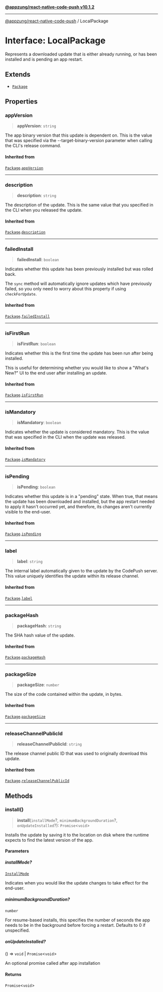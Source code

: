 [**@appzung/react-native-code-push v10.1.2**](../README.md)

---

[@appzung/react-native-code-push](../README.md) / LocalPackage

# Interface: LocalPackage

Represents a downloaded update that is either already running, or has been installed and is pending an app restart.

## Extends

- [`Package`](Package.md)

## Properties

### appVersion

> **appVersion**: `string`

The app binary version that this update is dependent on. This is the value that was
specified via the --target-binary-version parameter when calling the CLI's release command.

#### Inherited from

[`Package`](Package.md).[`appVersion`](Package.md#appversion)

---

### description

> **description**: `string`

The description of the update. This is the same value that you specified in the CLI when you released the update.

#### Inherited from

[`Package`](Package.md).[`description`](Package.md#description)

---

### failedInstall

> **failedInstall**: `boolean`

Indicates whether this update has been previously installed but was rolled back.

The `sync` method will automatically ignore updates which have previously failed, so you only need to worry about this property if using `checkForUpdate`.

#### Inherited from

[`Package`](Package.md).[`failedInstall`](Package.md#failedinstall)

---

### isFirstRun

> **isFirstRun**: `boolean`

Indicates whether this is the first time the update has been run after being installed.

This is useful for determining whether you would like to show a "What's New?" UI to the end user after installing an update.

#### Inherited from

[`Package`](Package.md).[`isFirstRun`](Package.md#isfirstrun)

---

### isMandatory

> **isMandatory**: `boolean`

Indicates whether the update is considered mandatory. This is the value that was specified in the CLI when the update was released.

#### Inherited from

[`Package`](Package.md).[`isMandatory`](Package.md#ismandatory)

---

### isPending

> **isPending**: `boolean`

Indicates whether this update is in a "pending" state. When true, that means the update has been downloaded and installed, but the app restart
needed to apply it hasn't occurred yet, and therefore, its changes aren't currently visible to the end-user.

#### Inherited from

[`Package`](Package.md).[`isPending`](Package.md#ispending)

---

### label

> **label**: `string`

The internal label automatically given to the update by the CodePush server. This value uniquely identifies the update within its release channel.

#### Inherited from

[`Package`](Package.md).[`label`](Package.md#label)

---

### packageHash

> **packageHash**: `string`

The SHA hash value of the update.

#### Inherited from

[`Package`](Package.md).[`packageHash`](Package.md#packagehash)

---

### packageSize

> **packageSize**: `number`

The size of the code contained within the update, in bytes.

#### Inherited from

[`Package`](Package.md).[`packageSize`](Package.md#packagesize)

---

### releaseChannelPublicId

> **releaseChannelPublicId**: `string`

The release channel public ID that was used to originally download this update.

#### Inherited from

[`Package`](Package.md).[`releaseChannelPublicId`](Package.md#releasechannelpublicid)

## Methods

### install()

> **install**(`installMode`?, `minimumBackgroundDuration`?, `onUpdateInstalled`?): `Promise`\<`void`\>

Installs the update by saving it to the location on disk where the runtime expects to find the latest version of the app.

#### Parameters

##### installMode?

[`InstallMode`](../enumerations/InstallMode.md)

Indicates when you would like the update changes to take effect for the end-user.

##### minimumBackgroundDuration?

`number`

For resume-based installs, this specifies the number of seconds the app needs to be in the background before forcing a restart. Defaults to 0 if unspecified.

##### onUpdateInstalled?

() => `void` \| `Promise`\<`void`\>

An optional promise called after app installation

#### Returns

`Promise`\<`void`\>
